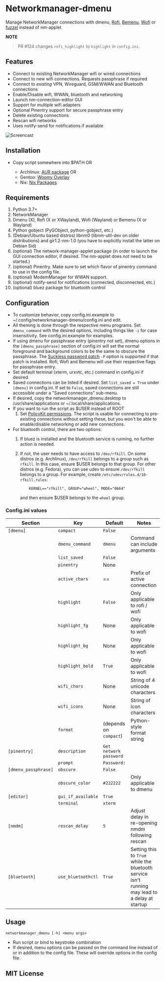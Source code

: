 # Networkmanager-dmenu

Manage NetworkManager connections with dmenu, [Rofi][1], [Bemenu][2],
[Wofi][7] or [fuzzel][8] instead of nm-applet

**NOTE**

> PR #124 changes `rofi_highlight` to `highlight` in `config.ini`.

## Features

- Connect to existing NetworkManager wifi or wired connections
- Connect to new wifi connections. Requests passphrase if required
- Connect to _existing_ VPN, Wireguard, GSM/WWAN and Bluetooth connections
- Enable/Disable wifi, WWAN, bluetooth and networking
- Launch nm-connection-editor GUI
- Support for multiple wifi adapters
- Optional Pinentry support for secure passphrase entry
- Delete existing connections
- Rescan wifi networks
- Uses notify-send for notifications if available

![Screencast](nmdm.gif)

## Installation

- Copy script somewhere into $PATH OR

  - Archlinux: [AUR package][3] OR
  - Gentoo: [Woomy Overlay][4]
  - Nix: [Nix Packages][9]

## Requirements

1. Python 3.7+
2. NetworkManager
3. Dmenu (X), Rofi (X or XWayland), Wofi (Wayland) or Bemenu (X or Wayland)
4. Python gobject (PyGObject, python-gobject, etc.)
5. (Debian/Ubuntu based distros) libnm0 (libnm-util-dev on older distributions)
   and gir1.2-nm-1.0 (you have to explicitly install the latter on Debian Sid)
6. (optional) The network-manager-applet package (in order to launch the GUI
   connection editor, if desired. The nm-applet does _not_ need to be started.)
7. (optional) Pinentry. Make sure to set which flavor of pinentry command to use
   in the config file.
8. (optional) ModemManager for WWAN support.
9. (optional) notify-send for notifications (connected, disconnected, etc.)
10. (optional) bluez package for bluetooth control

## Configuration 

- To customize behavior, copy config.ini.example to
  ~/.config/networkmanager-dmenu/config.ini and edit.
- All theming is done through the respective menu programs. Set `dmenu_command`
  with the desired options, including things like `-i` for case insensitivity.
  See config.ini.example for examples.
- If using dmenu for passphrase entry (pinentry not set), dmenu options in the
  `[dmenu_passphrase]` section of config.ini will set the normal foreground and
  background colors to be the same to obscure the passphrase. The [Suckless
  password patch][6] `-P` option is supported if that patch is installed. Rofi,
  Wofi and Bemenu will use their respective flags for passphrase entry.
- Set default terminal (xterm, urxvtc, etc.) command in config.ini if desired.
- Saved connections can be listed if desired. Set `list_saved = True` under
  `[dmenu]` in config.ini. If set to `False`, saved connections are still
  accessible under a "Saved connections" sub-menu.
- If desired, copy the networkmanager_dmenu.desktop to /usr/share/applications
  or ~/.local/share/applications.
- If you want to run the script as $USER instead of ROOT
    1. Set [PolicyKit permissions][5]. The script is usable for connecting to
       pre-existing connections without setting these, but you won't be able to
       enable/disable networking or add new connections.
- For bluetooth control, there are two options:
    1. If bluez is installed and the bluetooth service is running, no further
       action is needed.
    2. If not, the user needs to have access to `/dev/rfkill`. On some distros
       (e.g. Archlinux), `/dev/rfkill` belongs to a group such as `rfkill`. In
       this case, ensure $USER belongs to that group. For other distros (e.g.
       Fedora), you can use udev to ensure `/dev/rfkill` belongs to a group. For
       example, create `/etc/udev/rules.d/10-rfkill.rules`:

               KERNEL=="rfkill", GROUP="wheel", MODE="0664"
    
       and then ensure $USER belongs to the `wheel` group.

### Config.ini values

| Section              | Key                | Default                | Notes                                                                                           |
|----------------------|--------------------|------------------------|-------------------------------------------------------------------------------------------------|
| `[dmenu]`            | `compact`          | `False`                |                                                                                                 |
|                      | `dmenu_command`    | `dmenu`                | Command can include arguments                                                                   |
|                      | `list_saved`       | `False`                |                                                                                                 |
|                      | `pinentry`         | None                   |                                                                                                 |
|                      | `active_chars`     | ==                     | Prefix of active connection                                                                     |
|                      | `highlight`        | `False`                | Only applicable to rofi / wofi                                                                  |
|                      | `highlight_fg`     | None                   | Only applicable to wofi                                                                         |
|                      | `highlight_bg`     | None                   | Only applicable to wofi                                                                         |
|                      | `highlight_bold`   | `True`                 | Only applicable to wofi                                                                         |
|                      | `wifi_chars`       | None                   | String of 4 unicode characters                                                                  |
|                      | `wifi_icons`       | None                   | String of icon characters                                                                       |
|                      | `format`           | (depends on `compact`) | Python-style format string                                                                      |
| `[pinentry]`         | `description`      | `Get network password` |                                                                                                 |
|                      | `prompt`           | `Password:`            |                                                                                                 |
| `[dmenu_passphrase]` | `obscure`          | `False`                |                                                                                                 |
|                      | `obscure_color`    | `#222222`              | Only applicable to dmenu                                                                        |
| `[editor]`           | `gui_if_available` | `True`                 |                                                                                                 |
|                      | `terminal`         | `xterm`                |                                                                                                 |
| `[nmdm]`             | `rescan_delay`     | `5`                    | Adjust delay in re-opening nmdm following rescan                                                |
| `[bluetooth]`        | `use_bluetoothctl` | `True`                 | Setting this to `True` while the bluetooth service isn't running may lead to a delay at startup |

## Usage

`networkmanager_dmenu [-h] <menu args>`

- Run script or bind to keystroke combination
- If desired, menu options can be passed on the command line instead of or in
  addition to the config file. These will override options in the config file.

## MIT License

[1]: https://davedavenport.github.io/rofi/ "Rofi"
[2]: https://github.com/Cloudef/bemenu "Bemenu" 
[3]: https://aur.archlinux.org/packages/networkmanager-dmenu-git/ "AUR Package" 
[4]: https://github.com/Woomy4680-exe/Woomy-overlay "Woomy Overlay" 
[5]: https://wiki.archlinux.org/index.php/NetworkManager#Set_up_PolicyKit_permissions "PolicyKit permissions"
[6]: https://tools.suckless.org/dmenu/patches/password/ "Suckless password patch" 
[7]: https://hg.sr.ht/~scoopta/wofi "Wofi"
[8]: https://codeberg.org/dnkl/fuzzel "Fuzzel"
[9]: https://search.nixos.org/packages? "Nix Packages"
